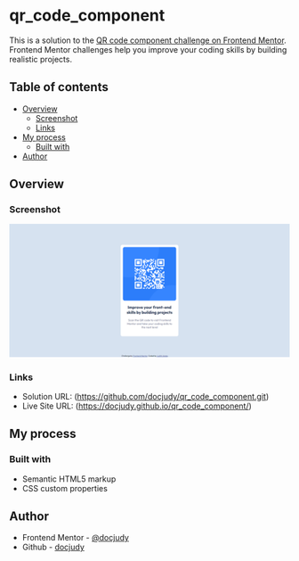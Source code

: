 # qr_code_component

This is a solution to the [QR code component challenge on Frontend Mentor](https://www.frontendmentor.io/challenges/qr-code-component-iux_sIO_H). Frontend Mentor challenges help you improve your coding skills by building realistic projects. 

## Table of contents

- [Overview](#overview)
  - [Screenshot](#screenshot)
  - [Links](#links)
- [My process](#my-process)
  - [Built with](#built-with)
- [Author](#author)

## Overview

### Screenshot

<img src ="./screenshot.png">

### Links

- Solution URL: (https://github.com/docjudy/qr_code_component.git)
- Live Site URL: (https://docjudy.github.io/qr_code_component/)

## My process

### Built with

- Semantic HTML5 markup
- CSS custom properties

## Author

- Frontend Mentor - [@docjudy](https://www.frontendmentor.io/profile/yourusername)
- Github - [docjudy](https://github.com/docjudy)
